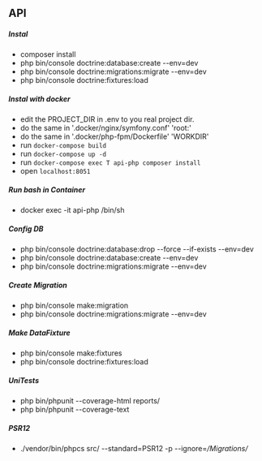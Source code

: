 ## API
##### Instal
- composer install
- php bin/console doctrine:database:create --env=dev
- php bin/console doctrine:migrations:migrate --env=dev
- php bin/console doctrine:fixtures:load

##### Instal with docker
- edit the PROJECT_DIR in .env to you real project dir.
- do the same in '.docker/nginx/symfony.conf' 'root:'
- do the same in '.docker/php-fpm/Dockerfile' 'WORKDIR'
- run `docker-compose build`
- run `docker-compose up -d`
- run `docker-compose exec T api-php composer install`
- open `localhost:8051`

##### Run bash in Container
- docker exec -it api-php /bin/sh

##### Config DB
- php bin/console doctrine:database:drop --force --if-exists --env=dev
- php bin/console doctrine:database:create --env=dev
- php bin/console doctrine:migrations:migrate --env=dev

##### Create Migration
- php bin/console make:migration
- php bin/console doctrine:migrations:migrate --env=dev

##### Make DataFixture
- php bin/console make:fixtures
- php bin/console doctrine:fixtures:load


##### UniTests
- php bin/phpunit --coverage-html reports/
- php bin/phpunit --coverage-text

##### PSR12
- ./vendor/bin/phpcs src/ --standard=PSR12 -p --ignore=*/Migrations/*

